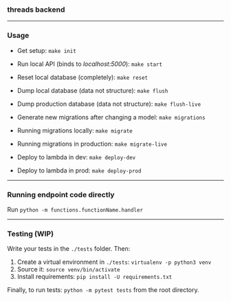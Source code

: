 ### threads backend

---

### Usage

- Get setup: `make init`

- Run local API (binds to _localhost:5000_): `make start`

- Reset local database (completely): `make reset`

- Dump local database (data not structure): `make flush`

- Dump production database (data not structure): `make flush-live`

- Generate new migrations after changing a model: `make migrations`

- Running migrations locally: `make migrate`

- Running migrations in production: `make migrate-live`

- Deploy to lambda in dev: `make deploy-dev`

- Deploy to lambda in prod: `make deploy-prod`

---

### Running endpoint code directly

Run `python -m functions.functionName.handler`

---

### Testing (WIP)

Write your tests in the `./tests` folder. Then:

1. Create a virtual environment in `./tests`: `virtualenv -p python3 venv`
2. Source it: `source venv/bin/activate`
3. Install requirements: `pip install -U requirements.txt`

Finally, to run tests: `python -m pytest tests` from the root directory.
